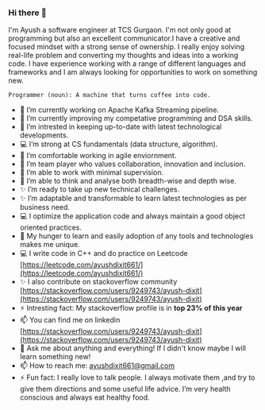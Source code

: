 ### Hi there 👋

I'm Ayush a software engineer at TCS Gurgaon. I'm not only good at programming but also an excellent communicator.I have a creative and focused mindset with a strong sense of ownership. I really enjoy solving real-life problem and converting my thoughts and ideas into a working code. I have experience working with a range of different languages and frameworks and I am always looking for opportunities to work on something new. 
```
Programmer (noun): A machine that turns coffee into code.
```
- 🔭 I’m currently working on Apache Kafka Streaming pipeline.
- 🌱 I’m currently improving my competative programming and DSA skills.
- 👯 I’m intrested in keeping up-to-date with latest technological developments.
- :computer: I’m strong at CS fundamentals (data structure, algorithm).
- 🌱 I’m comfortable working in agile enviornment.
- 🔭 I’m team player who values collaboration, innovation and inclusion.
- 🤔 I’m able to work with minimal supervision.
- 👯 I’m able to think and analyse both breadth-wise and depth wise.
- ✨ I’m ready to take up new technical challenges.
- ✨ I’m adaptable and transformable to learn latest technologies as per business need.
- :computer: I optimize the application code and always maintain a good object oriented practices.
- 🌱 My hunger to learn and easily adoption of any tools and technologies makes me unique.
- :computer: I write code in C++ and do practice on Leetcode [https://leetcode.com/ayushdixit661/](https://leetcode.com/ayushdixit661/)
- ✨ I also contribute on stackoverflow community [https://stackoverflow.com/users/9249743/ayush-dixit](https://stackoverflow.com/users/9249743/ayush-dixit)
- ⚡ Intresting fact: My stackoverflow profile is in **top 23% of this year**
- 📫 You can find me on linkedin [https://stackoverflow.com/users/9249743/ayush-dixit](https://stackoverflow.com/users/9249743/ayush-dixit)
- 💬 Ask me about anything and everything! If I didn't know maybe I will learn something new!
- 📫 How to reach me: ayushdixit661@gmail.com
- ⚡ Fun fact: I really love to talk people. I always motivate them ,and try to give them directions and some useful life advice. I’m very health conscious and always eat healthy food. 
